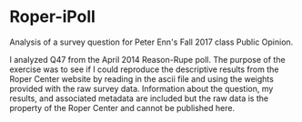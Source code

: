# Roper-iPoll
Analysis of a survey question for Peter Enn's Fall 2017 class Public Opinion.

I analyzed Q47 from the April 2014 Reason-Rupe poll. The purpose of the exercise was to see if I could reproduce the descriptive results from the Roper Center website by reading in the ascii file and  using the weights provided with the raw survey data. Information about the question,
 my results, and associated metadata are included but the raw data is the
 property of the Roper Center and cannot be published here.

